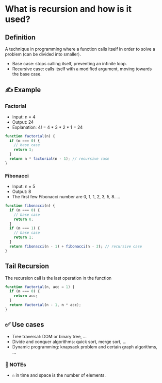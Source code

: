 # What is recursion and how is it used?

## Definition

A technique in programming where a function calls itself in order to solve a problem (can be divided into smaller).

- Base case: stops calling itself, preventing an infinite loop.
- Recursive case: calls itself with a modified argument, moving towards the base case.

## ✍ Example

### Factorial

- Input: n = 4
- Output: 24
- Explanation: 4! = 4 \* 3 \* 2 \* 1 = 24

```javascript
function factorial(n) {
  if (n === 0) {
    // base case
    return 1;
  }
  return n * factorial(n - 1); // recursive case
}
```

### Fibonacci

- Input: n = 5
- Output: 8
- The first few Fibonacci number are 0, 1, 1, 2, 3, 5, 8.....

```javascript
function fibonacci(n) {
  if (n === 0) {
    // base case
    return 0;
  }
  if (n === 1) {
    // base case
    return 1;
  }
  return fibonacci(n - 1) + fibonacci(n - 2); // recursive case
}
```

## Tail Recursion

The recursion call is the last operation in the function

```javascript
function factorial(n, acc = 1) {
  if (n === 0) {
    return acc;
  }
  return factorial(n - 1, n * acc);
}
```

## ✅ Use cases

- Tree traversal: DOM or binary tree, ...
- Divide and conquer algorithms: quick sort, merge sort, ...
- Dynamic programming: knapsack problem and certain graph algorithms, ...

### 📍 NOTEs

- `n` in time and space is the number of elements.
